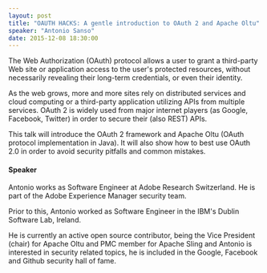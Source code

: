 ```yaml
---
layout: post
title: "OAUTH HACKS: A gentle introduction to OAuth 2 and Apache Oltu"
speaker: "Antonio Sanso"
date: 2015-12-08 18:30:00
---
```


The Web Authorization (OAuth) protocol allows a user to grant a third-party
Web site or application access to the user's protected resources, without
necessarily revealing their long-term credentials, or even their identity.

As the web grows, more and more sites rely on distributed services and cloud
computing or a third-party application utilizing APIs from multiple services.
OAuth 2 is widely used from major internet players (as Google, Facebook,
Twitter) in order to secure their (also REST) APIs.

This talk will introduce the OAuth 2 framework and Apache Oltu (OAuth protocol
implementation in Java). It will also show how to best use OAuth 2.0 in order
to avoid security pitfalls and common mistakes.

#### Speaker

Antonio works as Software Engineer at Adobe Research Switzerland.
He is part of the Adobe Experience Manager security team.

Prior to this, Antonio worked as Software Engineer in the IBM's Dublin
Software Lab, Ireland.

He is currently an active open source contributor, being the Vice President
(chair) for Apache Oltu and PMC member for Apache Sling and Antonio is
interested in security related topics, he is included in the Google, Facebook
and Github security hall of fame.
